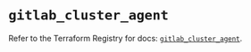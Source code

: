 # `gitlab_cluster_agent`

Refer to the Terraform Registry for docs: [`gitlab_cluster_agent`](https://registry.terraform.io/providers/gitlabhq/gitlab/18.3.0/docs/resources/cluster_agent).
